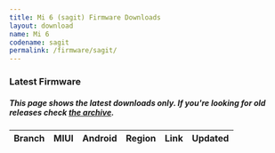 ```yaml
---
title: Mi 6 (sagit) Firmware Downloads
layout: download
name: Mi 6
codename: sagit
permalink: /firmware/sagit/
---
```


### Latest Firmware
##### This page shows the latest downloads only. If you're looking for old releases check [the archive](/archive/firmware/sagit/).

<div class="table-responsive-md" id="table-wrapper">
<table id="firmware" class="display dt-responsive nowrap compact table table-striped table-hover table-sm">
    <thead class="thead-dark">
        <tr>
            <th>Branch</th>
            <th>MIUI</th>
            <th>Android</th>
            <th>Region</th>
            <th>Link</th>
            <th>Updated</th>
        </tr>
    </thead>
    <script>loadFirmwareDownloads('sagit', 'latest')</script>
</table>
</div>
